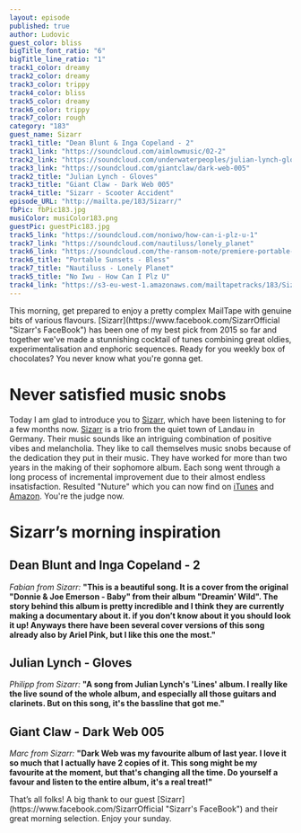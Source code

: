 ```yaml
---
layout: episode
published: true
author: Ludovic
guest_color: bliss
bigTitle_font_ratio: "6"
bigTitle_line_ratio: "1"
track1_color: dreamy
track2_color: dreamy
track3_color: trippy
track4_color: bliss
track5_color: dreamy
track6_color: trippy
track7_color: rough
category: "183"
guest_name: Sizarr
track1_title: "Dean Blunt & Inga Copeland - 2"
track1_link: "https://soundcloud.com/aimlowmusic/02-2"
track2_link: "https://soundcloud.com/underwaterpeoples/julian-lynch-gloves"
track3_link: "https://soundcloud.com/giantclaw/dark-web-005"
track2_title: "Julian Lynch - Gloves"
track3_title: "Giant Claw - Dark Web 005"
track4_title: "Sizarr - Scooter Accident"
episode_URL: "http://mailta.pe/183/Sizarr/"
fbPic: fbPic183.jpg
musiColor: musiColor183.png
guestPic: guestPic183.jpg
track5_link: "https://soundcloud.com/noniwo/how-can-i-plz-u-1"
track7_link: "https://soundcloud.com/nautiluss/lonely_planet"
track6_link: "https://soundcloud.com/the-ransom-note/premiere-portable-sunsets-ledges"
track6_title: "Portable Sunsets - Bless"
track7_title: "Nautiluss - Lonely Planet"
track5_title: "No Iwu - How Can I Plz U"
track4_link: "https://s3-eu-west-1.amazonaws.com/mailtapetracks/183/Sizarr+-+Scooter+Accident.mp3"
---
```


<p id="introduction">This morning, get prepared to enjoy a pretty complex MailTape with genuine bits of various flavours. [Sizarr](https://www.facebook.com/SizarrOfficial "Sizarr's FaceBook") has been one of my best pick from 2015 so far and together we've made a stunnishing cocktail of tunes combining great oldies, experimentalisation and enphoric sequences. Ready for you weekly box of chocolates? You never know what you're gonna get.</p>
 
# Never satisfied music snobs
 
Today I am glad to introduce you to [Sizarr](https://www.facebook.com/SizarrOfficial "Sizarr's FaceBook"), which have been listening to for a few months now. [Sizarr](https://www.facebook.com/SizarrOfficial "Sizarr's FaceBook") is a trio from the quiet town of Landau in Germany. Their music sounds like an intriguing combination of positive vibes and melancholia. They like to call themselves music snobs because of the dedication they put in their music. They have worked for more than two years in the making of their sophomore album. Each song went through a long process of incremental improvement due to their almost endless insatisfaction. Resulted "Nuture" which you can now find on [iTunes](www.smarturl.it/NurtureiTunes) and [Amazon](http://smarturl.it/NurtureAmazon). You're the judge now.
 
# Sizarr’s morning inspiration
 
## Dean Blunt and Inga Copeland - 2
_Fabian from Sizarr:_ **"**This is a beautiful song. It is a cover from the original "Donnie & Joe Emerson - Baby" from their album "Dreamin’ Wild". The story behind this album is pretty incredible and I think they are currently making a documentary about it. if you don’t know about it you should look it up! Anyways there have been several cover versions of this song already also by Ariel Pink, but I like this one the most.**"**
 
## Julian Lynch - Gloves
_Philipp from Sizarr:_ **"**A song from Julian Lynch's 'Lines' album. I really like the live sound of the whole album, and especially all those guitars and clarinets. But on this song, it's the bassline that got me.**"**
 
## Giant Claw - Dark Web 005
_Marc from Sizarr:_ **"**Dark Web was my favourite album of last year. I love it so much that I actually have 2 copies of it. This song might be my favourite at the moment, but that's changing all the time. Do yourself a favour and listen to the entire album, it's a real treat!**"** 
 
<p id="outroduction">
That’s all folks! A big thank to our guest [Sizarr](https://www.facebook.com/SizarrOfficial "Sizarr's FaceBook") and their great morning selection.
Enjoy your sunday.
</p>